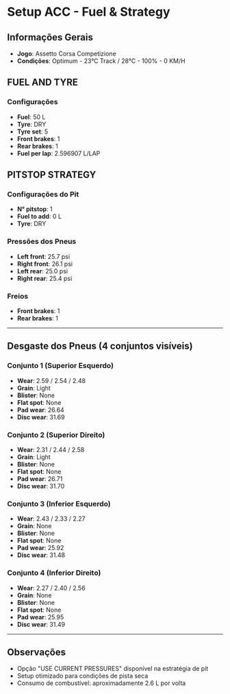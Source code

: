 # Setup ACC - Fuel & Strategy

## Informações Gerais
- **Jogo**: Assetto Corsa Competizione
- **Condições**: Optimum - 23°C Track / 28°C - 100% - 0 KM/H

## FUEL AND TYRE

### Configurações
- **Fuel**: 50 L
- **Tyre**: DRY
- **Tyre set**: 5
- **Front brakes**: 1
- **Rear brakes**: 1
- **Fuel per lap**: 2.596907 L/LAP

## PITSTOP STRATEGY

### Configurações do Pit
- **N° pitstop**: 1
- **Fuel to add**: 0 L
- **Tyre**: DRY

### Pressões dos Pneus
- **Left front**: 25.7 psi
- **Right front**: 26.1 psi
- **Left rear**: 25.0 psi
- **Right rear**: 25.4 psi

### Freios
- **Front brakes**: 1
- **Rear brakes**: 1

---

## Desgaste dos Pneus (4 conjuntos visíveis)

### Conjunto 1 (Superior Esquerdo)
- **Wear**: 2.59 / 2.54 / 2.48
- **Grain**: Light
- **Blister**: None
- **Flat spot**: None
- **Pad wear**: 26.64
- **Disc wear**: 31.69

### Conjunto 2 (Superior Direito)
- **Wear**: 2.31 / 2.44 / 2.58
- **Grain**: Light
- **Blister**: None
- **Flat spot**: None
- **Pad wear**: 26.71
- **Disc wear**: 31.70

### Conjunto 3 (Inferior Esquerdo)
- **Wear**: 2.43 / 2.33 / 2.27
- **Grain**: None
- **Blister**: None
- **Flat spot**: None
- **Pad wear**: 25.92
- **Disc wear**: 31.48

### Conjunto 4 (Inferior Direito)
- **Wear**: 2.27 / 2.40 / 2.56
- **Grain**: None
- **Blister**: None
- **Flat spot**: None
- **Pad wear**: 25.95
- **Disc wear**: 31.49

---

## Observações
- Opção "USE CURRENT PRESSURES" disponível na estratégia de pit
- Setup otimizado para condições de pista seca
- Consumo de combustível: aproximadamente 2.6 L por volta